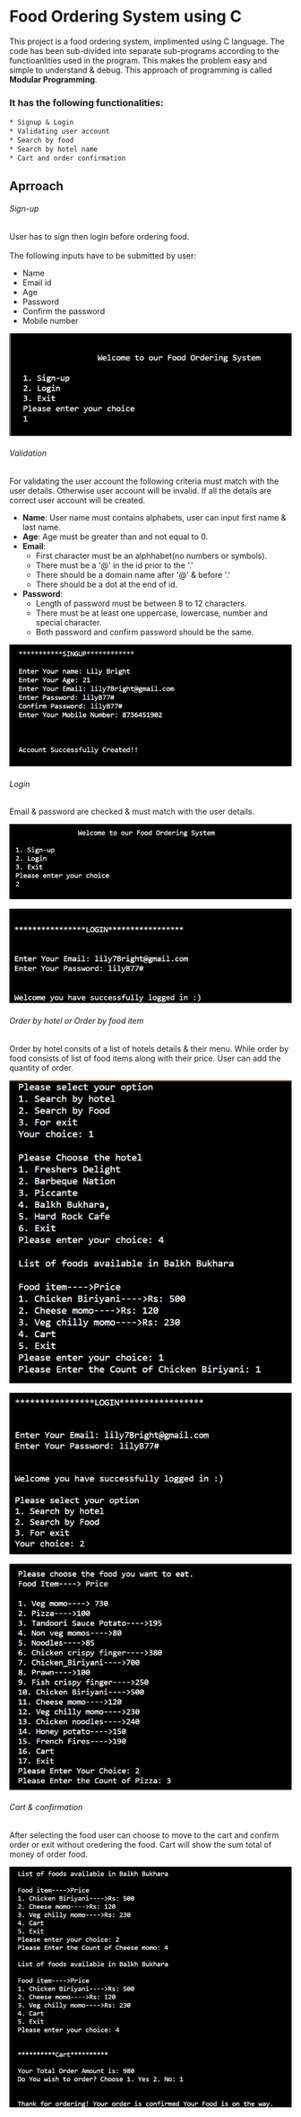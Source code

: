 # Food Ordering System using C

This project is a food ordering system, implimented using C language. The code has been sub-divided into separate sub-programs according to the functioanlities used in the program.
This makes the problem easy and simple to understand & debug. This approach of programming is called **Modular Programming**.
### It has the following functionalities:
    * Signup & Login
    * Validating user account
    * Search by food
    * Search by hotel name
    * Cart and order confirmation
   
## Aprroach

###### Sign-up
User has to sign then login before ordering food. <br /><br />
The following inputs have to be submitted by user:<br />
 - Name
 - Email id
 - Age
 - Password
 - Confirm the password
 - Mobile number
 
 ![welcome page](
https://github.com/sheetalMehta7/food-ordering-system-using-C/blob/main/images/welcome_page.jpg)
 
###### Validation
For validating the user account the following criteria must match with the user details. Otherwise user account will be invalid. If all the details are correct user account will be created.
- **Name**:  User name must contains alphabets, user can input first name & last name.
- **Age**: Age must be greater than and not equal to 0.
- **Email**: 
    * First character must be an alphhabet(no numbers or symbols).
    * There must be a '@' in the id prior to the '.' 
    * There should be a domain name after '@' & before '.'
    * There should be a dot at the end of id.
- **Password**: 
    * Length of password must be between 8 to 12 characters.
    * There must be at least one uppercase, lowercase, number and special character. 
    * Both password and confirm password should be the same.<br />
    
 ![user-details](https://github.com/sheetalMehta7/food-ordering-system-using-C/blob/main/images/signup.jpg)
 
###### Login
Email & password are checked & must match with the user details.<br />

![login](https://github.com/sheetalMehta7/food-ordering-system-using-C/blob/main/images/login.jpg)

![login_details](https://github.com/sheetalMehta7/food-ordering-system-using-C/blob/main/images/login_details.jpg)

###### Order by hotel or Order by food item
Order by hotel consits of a list of hotels details & their menu. While order by food consists of list of food items along with their price.
User can add the quantity of order.<br />

![hotel](https://github.com/sheetalMehta7/food-ordering-system-using-C/blob/main/images/select_food_hotel.jpg)

![food](https://github.com/sheetalMehta7/food-ordering-system-using-C/blob/main/images/search_food_item.jpg)

![order-food](https://github.com/sheetalMehta7/food-ordering-system-using-C/blob/main/images/item-confirm_cart.jpg)


###### Cart & confirmation
After selecting the food user can choose to move to the cart and confirm order or exit without oredering the food. 
Cart will show the sum total of money of order food.<br />

![cart](https://github.com/sheetalMehta7/food-ordering-system-using-C/blob/main/images/cart_confirm.jpg)
















